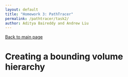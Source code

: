 ```yaml
---
layout: default
title: "Homework 3: PathTracer"
permalink: /pathtracer/task2/
author: Aditya Baireddy and Andrew Liu
---
```

[Back to main page]({{site.baseurl}}/pathtracer)
# Creating a bounding volume hierarchy
